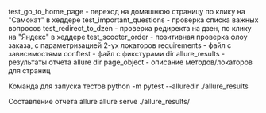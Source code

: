 test_go_to_home_page - переход на домашнюю страницу по клику на "Самокат" в хеддере
test_important_questions - проверка списка важных вопросов
test_redirect_to_dzen - проверка редиректа на дзен, по клику на "Яндекс" в хеддере
test_scooter_order -  позитивная проверка флоу заказа, с параметризацией 2-ух локаторов
requirements - файл с зависимостями
conftest - файл с фикстурами
dir allure_results - результаты отчета allure
dir page_object - описание методов/локаторов для страниц

Команда для запуска тестов
python -m pytest  --alluredir ./allure_results

Составление отчета allure
allure serve ./allure_results/